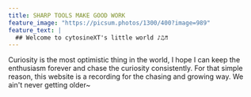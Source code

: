 ```yaml
---
title: SHARP TOOLS MAKE GOOD WORK
feature_image: "https://picsum.photos/1300/400?image=989"
feature_text: |
  ## Welcome to cytosineXT's little world ♪♫♬
---
```


Curiosity is the most optimistic thing in the world, I hope I can keep the enthusiasm forever and chase the curiosity consistently. For that simple reason, this website is a recording for the chasing and growing way. 
We ain't never getting older~
